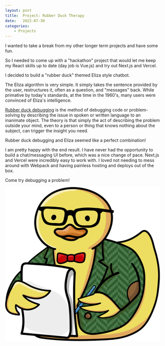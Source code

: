 ```yaml
---
layout: post
title:  Project: Rubber Duck Therapy
date:   2022-07-30
categories:
    - Projects
---
```


I wanted to take a break from my other longer term projects and have some fun.

So I needed to come up with a "hackathon" project that would let me keep my React skills up to date (day job is Vue.js) and try out Next.js and Vercel.

I decided to build a "rubber duck" themed Eliza style chatbot.

The Eliza algorithm is very simple. It simply takes the sentence provided by the user, restructures it, often as a question, and "messages" back. While primative by today's standards, at the time in the 1960's, many users were convinced of Eliza's intelligence.

[Rubber duck debugging](https://en.wikipedia.org/wiki/ELIZA) is the method of debugging code or problem-solving by describing the issue in spoken or written language to an inanimate object. The theory is that simply the act of describing the problem outside your mind, even to a person or thing that knows nothing about the subject, can trigger the insight you need.

Rubber duck debugging and Eliza seemed like a perfect combination!

I am pretty happy with the end result. I have never had the opportunity to build a chat/messaging UI before, which was a nice change of pace. Next.js and Vercel were incredibly easy to work with. I loved not needing to mess around with Webpack and having painless hosting and deploys out of the box.

Come try debugging a problem!

[![Rubber duck therapist](/images/therapist-rubber-duck.png)](https://rubberducktherapist.app)